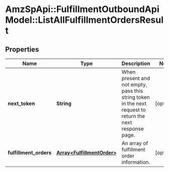 # AmzSpApi::FulfillmentOutboundApiModel::ListAllFulfillmentOrdersResult

## Properties
Name | Type | Description | Notes
------------ | ------------- | ------------- | -------------
**next_token** | **String** | When present and not empty, pass this string token in the next request to return the next response page. | [optional] 
**fulfillment_orders** | [**Array&lt;FulfillmentOrder&gt;**](FulfillmentOrder.md) | An array of fulfillment order information. | [optional] 

